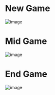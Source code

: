 # New Game

![image](https://user-images.githubusercontent.com/81677957/153725257-2298456b-48a1-449e-9eb3-3c04527ea9c9.png)

# Mid Game

![image](https://user-images.githubusercontent.com/81677957/153726057-ce9fdde4-86e7-47fc-b76b-623540ed497c.png)

# End Game

![image](https://user-images.githubusercontent.com/81677957/153726075-c78586a2-2203-4aa1-8925-567a3809954f.png)
